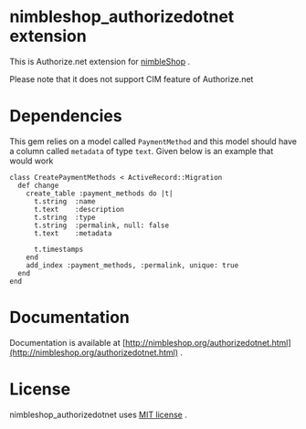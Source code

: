 # nimbleshop_authorizedotnet extension

This is Authorize.net extension for [nimbleShop](http://www.nimbleShop.org) .

Please note that it does not support CIM feature of Authorize.net

# Dependencies

This gem relies on a model called `PaymentMethod` and this model should
have a column called `metadata` of type `text`. Given below is an
example that would work

```
class CreatePaymentMethods < ActiveRecord::Migration
  def change
    create_table :payment_methods do |t|
      t.string  :name
      t.text    :description
      t.string  :type
      t.string  :permalink, null: false
      t.text    :metadata

      t.timestamps
    end
    add_index :payment_methods, :permalink, unique: true
  end
end
```


# Documentation

Documentation is available at [http://nimbleshop.org/authorizedotnet.html](http://nimbleshop.org/authorizedotnet.html) .

# License

nimbleshop_authorizedotnet uses [MIT license](http://www.opensource.org/licenses/mit-license.php) .
